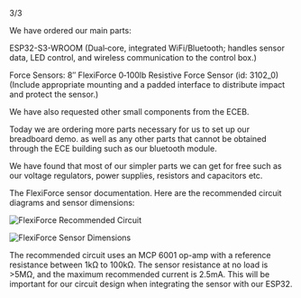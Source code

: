 3/3

We have ordered our main parts:

ESP32-S3-WROOM
(Dual‑core, integrated WiFi/Bluetooth; handles sensor data, LED control, and wireless communication to the control box.)

Force Sensors:
8″ FlexiForce 0‑100lb Resistive Force Sensor (id: 3102_0)
(Include appropriate mounting and a padded interface to distribute impact and protect the sensor.)

We have also requested other small components from the ECEB. 

Today we are ordering more parts necessary for us to set up our breadboard demo. as well as any other parts that cannot be obtained through the ECE building such as our bluetooth module. 

We have found that most of our simpler parts we can get for free such as our voltage regulators, power supplies, resistors and capacitors etc. 


The FlexiForce sensor documentation. Here are the recommended circuit diagrams and sensor dimensions:

![FlexiForce Recommended Circuit](../../Screenshot%202025-03-04%20at%204.13.30%20PM.png)

![FlexiForce Sensor Dimensions](../../Screenshot_2025-03-04_at_4.13.51%20PM.png)

The recommended circuit uses an MCP 6001 op-amp with a reference resistance between 1kΩ to 100kΩ. The sensor resistance at no load is >5MΩ, and the maximum recommended current is 2.5mA. This will be important for our circuit design when integrating the sensor with our ESP32.

